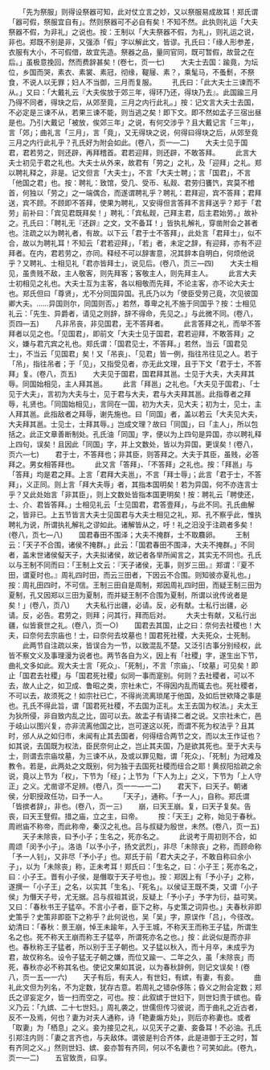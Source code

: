 <!-- { "loadSidebar": true } -->
　　「先为祭服」则得设祭器可知，此对仗立言之妙，又以祭服易成故耳！郑氏谓「器可假，祭服宜自有」。然则祭器可不必自有矣！不知不然。此执则礼运「大夫祭器不假，为非礼」之说也。按：王制以「大夫祭器不假，为礼」，则礼运之说，非也。郑既不别是非，又强添「假」字以解此文，皆谬。孔氏曰：「缘人形参差，衣服有大小，不可假借，故宜先造。祭器之品，量同官同，既可暂假，故营之在后。」虽极意挽回，然而费辞甚矣！(卷七，页一七)
　　大夫士去国：踰竟，为坛位，乡国而哭，素衣、素裳、素冠，彻缘，鞮屦、素？，乘髦马，不蚤鬋，不祭食，不说人以无罪；妇人不当御，三月而复服。
　　孔氏曰：「此大夫士三谏而不从。」又曰：「大戴礼云『大夫俟放于郊三年，得环乃还，得玦乃去』。此国踰三月乃得不同者，得玦之后，从郊至竟，三月之内行此礼。」按：记文言大夫士去国，不必定是三谏不从，若果三谏不能，则当逃之矣！即下文。即不然如孟子三宿出昼是也。乃引大戴记「被放，俟郊三年」之说，有何交涉乎？且大戴记言「三年」，言「郊」；曲礼言「三月」，言「竟」，又无得玦之说，何得曰得玦之后，从郊至竟三月之内行此礼乎？孔氏好为附会如此。(卷八，页一—二)
　　大夫士见于国君，君若劳之，则还辟，再拜稽首。君若迎拜，则还辟，不敢答拜。
　　此言大夫士初见于君之礼也。大夫士从外来，故君有「劳之」之礼，及「迎拜」之礼。郑以聘礼释之，非是。记文但言「大夫士」，不言「大夫士聘」；言「国君」，不言「他国之君」也。按：聘礼：致馆，受几、受币、私觌、君劳归饔饩，宾莫不稽首，何独以「劳之」之一端偶合，而遂谓聘礼乎？聘礼：君拜迎，宾不答拜；君拜送，宾不顾。不顾即不答拜，使果为聘礼，又安得但言答拜不言拜送乎？郑于「君劳」前补曰：「宾见君既拜矣！」聘礼：「宾私觌，己拜主君，后主君始劳。」故补之。孔氏曰：「聘礼无『还辟』之文，文不备耳！」皆执礼解礼，穿凿附会之甚者也。注疏之以为聘礼者，有故。以下云「君于士不答拜」，此处言「君拜士」，似不合，故以为聘礼耳！不知云「君若迎拜」，「若」者，未定之辞，有迎拜，亦有不迎拜者。在内，君若劳之，亦同。释经不可以辞害意，况其辞本自明白，何烦他说乎？又聘礼、士相见礼「君亦皆拜士」，说见后。(卷八，页三—四)
　　大夫士相见，虽贵贱不敌，主人敬客，则先拜客；客敬主人，则先拜主人。
　　此言大夫士初相见之礼也。大夫士互为主客，各以相敬而先拜，不论主客，亦不论大夫士也。郑氏但曰「尊贤」，尤不分同国异国。孔氏乃以为「使臣受劳己竟，次见彼国卿大夫。……异国则尔，同国则否。」若然，尊卑之礼不施于同国乎？按：士相见礼云：「先生、异爵者，请见之则辞，辞不得命，先见之。」与此微不同。(卷八，页四—五)
　　凡非吊丧，非见国君，无不答拜者。
　　此言答拜之礼，而举不答拜者以见之也。「见国君」，即前文「大夫士见于国君，君若迎拜，不敢答拜」之义，嫌与君亢宾之礼也。郑氏谓：「国君见士，不答拜。」若然，当云「国君见士」，不当云「见国君」矣！又「吊丧」、「见君」皆一例，指往吊往见之人。若于「吊」，指往吊者；于「见」，又指受见者，亦无此文理，且于下文「君于士，不答拜」复。(卷八，页五)
　　大夫见于国君，国君拜其邕。士见于大夫，大夫拜其辱。同国始相见，主人拜其邕。
　　此言「拜邕」之礼也。「大夫见于国君」、「士见于大夫」，言初为大夫与士，见于君与大夫，君与大夫拜其邕。此指尊者之拜辱，礼贤也。「同国始相见」，言同在一国，初为大夫，见大夫；初为士，见士，主人拜其邕。此指敌者之拜辱，谢先施也。曰「同国」者，盖以若云「大夫见大夫，大夫拜其邕。士见士，士拜其辱。」岂成文理？故曰「同国」，曰「主人」，所以包括之。此正文章善断制处。孔氏油「同国」字，便以为上四句是异国，亦以聘礼释上四句，误矣！且因此「同国」字，并上文数处，皆以为异国，更误矣！(卷八，页六—七)
　　君于士，不答拜也；非其臣，则答拜之。大夫于其臣，虽贱，必答拜之。男女相答拜也。
　　此又言「答拜」、「不答拜」之礼也。按：「拜邕」与「答拜」均是君之拜。上言「君拜大夫邕」，不言「拜士辱」；此言「君于士，不答拜」，义正同。则上言「拜大夫辱」者，其指本国明矣！若为异国，何不亦连言士乎？又此处始言「非其臣」，则上文数处皆指本国更明矣！按：聘礼云「聘使还，士、介、君皆答拜。」士相见礼云「士见国君，君答壹拜」，与此不同。孔氏曲解之，皆非已。上五节皆言大夫士见国君与大夫士相见之礼，郑、孔不察乎此，惟执聘礼为说，所谓执礼解礼之谬如此。诸解皆从之，吁！礼之汨没于注疏者多矣！(卷八，页七—八)
　　国君春田不围泽；大夫不掩群，士不取麛卵。
　　王制云：「天子不合围，诸侯不掩群。」此云：「国君春田不围泽，大夫不掩群。」不同者，盖末世诸侯儗天子，大夫拟诸侯，故记者各举所闻言之，其实无不同也。孔氏以与王制不同而曰：「王制上文云：『天子诸侯，无事，则岁三田。』郑谓：『夏不田，谓夏时也。』周礼四时田，而云三田者，下因云不合围。则知彼亦夏礼也。」按：周礼田四时，不可信。王制三田自是周制，郑因周礼四时田，而疑王制三田为夏制，孔又因郑以三田为夏制，而并疑王制不合围为夏制，所谓以讹传讹者是矣！」(卷八，页八)
　　大夫私行出疆，必请。反，必有献。士私行出疆，必请。反，必告。君劳之，则拜；问其行，拜而后对。
　　大夫士有献，又私行出疆，似皆衰世之礼。(卷八，页一○)
　　国君去其国，止之曰：奈何去社稷也！大夫，曰奈何去宗庙也！士，曰奈何去坟墓也！国君死社稷，大夫死众，士死制。
　　此两节自注疏以来，皆误合为一节，以致混乱不楚。又泛引古事分别经权，此皆不察文义及事理漫为说者也。两节各自为义，因上有「社稷」字，遂生出下节，曲礼文多如此。观大夫士言「死众」、「死制」，不言「宗庙」、「坟墓」可见矣！即止「国君去社稷」与「国君死社稷」似同一事而寔别。何则？去社稷者，可以不去，故人止之，如卫成、鲁昭之类，宗社未亡，不得因内乱而辄去也。死社稷者，不可以去，故须死之！如宗社已亡，不得尚流离琐尾于他国，及如后世欸降之事是也。孔氏不得此旨，谓「国君死社稷，不去国为正礼。太王去国为权法。」夫太王为狄所侵，非自致内乱之比，固可以去。故盂子有请择二者之说。又宗社未亡，邑于岐山以图兴复，亦非流离他国之比，岂可遂这以死，而谓不死为权法乎？且其时，邠人从之如归市，未闻有止其去国者，何得纽合两节之文，而以太王作证也？如其说，去国既为权法，臣民奈何止之，岂止其夫国，乃是欲其死也。至于大夫与士，则谓去宗庙坟墓，为三谏不从，及或以罪见黜，谓「死众」、「死制」为冠难及教令。若是，此两处之文既别，何为独于去国死社稷而纽合之耶！黄叔阳拾疏之余说，竟以上节为「权」，下节为「经」；上节为「下人为上」之义，下节为「上人守正」之义。尤凿谬不足辨。(卷八，页一一—一二)
　　君天下，曰天子。朝诸侯，分职授政任功，曰予一人。
　　「天子」，通称。「予一人」，自称。郑氏谓「皆摈者辞」，非也。(卷八，页一三)
　　崩，曰天王崩。复，曰天子复矣。告丧，曰天王豋假。措之庙，立之主，曰帝。
　　按：「天王」之称，始见于春秋。周祔庙不称帝，而此称帝，秦汉之礼也。吕与叔疑为殷世，未然。(卷八，页一五)
　　天子未除丧，曰予小子；生名之，死亦名之。
　　此说考于周初则不合，如周颂「闵予小子」。洛诰「以予小子，扬文武烈」，非尽「未除丧」之称，而顾命称「予一人钊」，又非尽「予小子」也。郑氏于前「君大夫之子，不敢自称曰余小子」，以为「未除丧」称，正未考耳！郑氏曰：「生名之，曰：小子王；死亦名之，曰：小子王。晋有小子侯，是僭取于天子号也」。按：郑因上有「予小子」之称，遂撰一「小子王」之名，以实其「生名」、「死名」。以侯证王既不类，又谓「小子侯」为僭天子号，尤无据。吕与叔祖其说，反疑上「予小子」予字为衍，益可笑。又曰：「春秋书王子猛卒。不言小子者，臣下之称，与史策之词异也。」夫春秋非即史策乎？史策非即臣下之称乎？此何说也，吴「吴」字，原误作「吕」，今径改。幼清曰：「春秋：景王崩，悼王未踰年，入于王城，不称天王而称王子猛，所谓生名之也。死不称天王崩而称王子猛卒，所谓死亦名之也。」按：此说似是而亦非也。春秋称王子猛者，所以别于王子朝也。又子猛以秋入，而十月卒，未成乎为君，故仅称名。设令子猛无子朝之嫌，而位又踰一、二年之久，虽「未除丧」而死，春秋亦必不称其名也。使记文果如其说，以为春秋辞例，则记文误矣！(卷八，页一五—一六)
　　天子有后，有夫人，有世妇，有嫔，有妻，有妾。
　　曲礼此文但为列名，不为定数，犹存古意。若周礼之错杂侈陈；昏义之附会定数；郑氏之谬妄定夕，皆一扫而空之，可也。按：此叙嫔于世妇下，则世妇贵于嫔也。昏义乃云：「九嫔、二十七世妇。」周礼袭之，世儒但传习彼说，而于曲礼之近古者，反不一及焉，何也？妻为对夫人通称，诗「艳妻煽方处」，则后亦称妻也。或者「取妻」为「栖息」之义。妾为接见之礼，以见天子之妻、妾备耳！不必油。孔氏引郑注内则：「妻之言齐也，与夫敌体。谓彼是判合齐体，此是进御于王之时，暂有齐同之义。」然则世妇、嫔、妾亦暂有齐同，何以不名妻也？可笑如此。(卷九，页一—二)
　　五官致贡，曰享。
